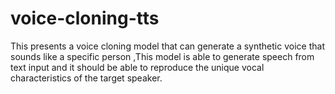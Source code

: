 # voice-cloning-tts
This presents a voice cloning model that can generate a synthetic voice that sounds like a specific person ,This model is able to generate speech from text input and it should be able to reproduce the unique vocal characteristics of the target speaker.
